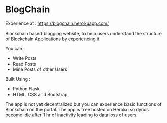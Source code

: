 # BlogChain

Experience at : https://blogchain.herokuapp.com/

Blockchain based blogging website, to help users understand the structure of Blockchain Applications by experiencing it.

You can :

- Write Posts
- Read Posts
- Mine Posts of other Users

Built Using :

- Python Flask
- HTML, CSS and Bootstrap

The app is not yet decentralized but you can experience basic functions of Blockchain on the portal.
The app is free hosted on Heroku so dynos become idle after 1 hr of inactivity leading to data loss of users.
